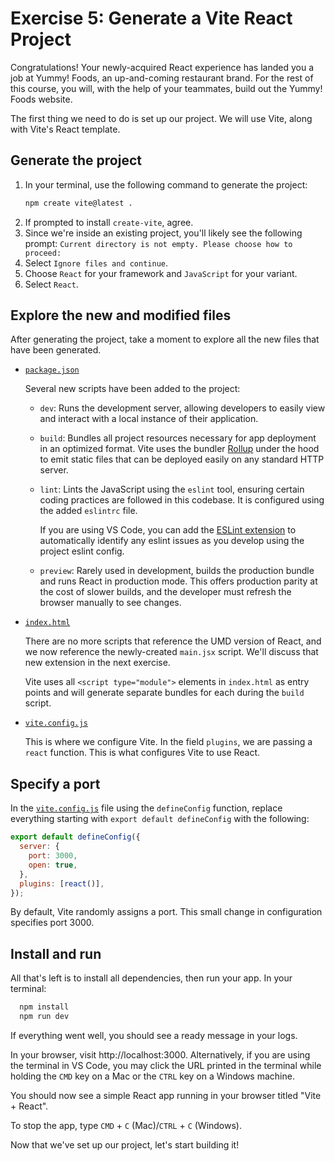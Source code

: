 # Exercise 5: Generate a Vite React Project

Congratulations! Your newly-acquired React experience has landed you a job at Yummy! Foods, an up-and-coming restaurant brand. For the rest of this course, you will, with the help of your teammates, build out the Yummy! Foods website.

The first thing we need to do is set up our project. We will use Vite, along with Vite's React template.

## Generate the project

1. In your terminal, use the following command to generate the project:
   ```bash
   npm create vite@latest .
   ```
2. If prompted to install `create-vite`, agree.
3. Since we're inside an existing project, you'll likely see the following prompt: `Current directory is not empty. Please choose how to proceed:`
4. Select `Ignore files and continue`.
5. Choose `React` for your framework and `JavaScript` for your variant.
6. Select `React`.

## Explore the new and modified files

After generating the project, take a moment to explore all the new files that have been generated.

- [`package.json`](./package.json)

  Several new scripts have been added to the project:

  - `dev`: Runs the development server, allowing developers to easily view and interact with a local instance of their application.

  - `build`: Bundles all project resources necessary for app deployment in an optimized format. Vite uses the bundler [Rollup](https://rollupjs.org/) under the hood to emit static files that can be deployed easily on any standard HTTP server.

  - `lint`: Lints the JavaScript using the `eslint` tool, ensuring certain coding practices are followed in this codebase. It is configured using the added `eslintrc` file.

      If you are using VS Code, you can add the [ESLint extension](https://marketplace.visualstudio.com/items?itemName=dbaeumer.vscode-eslint) to automatically identify any eslint issues as you develop using the project eslint config.

  - `preview`: Rarely used in development, builds the production bundle and runs React in production mode. This offers production parity at the cost of slower builds, and the developer must refresh the browser manually to see changes.

- [`index.html`](./index.html)

  There are no more scripts that reference the UMD version of React, and we now reference the newly-created `main.jsx` script. We'll discuss that new extension in the next exercise.

  Vite uses all `<script type="module">` elements in `index.html` as entry points and will generate separate bundles for each during the `build` script.

- [`vite.config.js`](./vite.config.js)

  This is where we configure Vite. In the field `plugins`, we are passing a `react` function. This is what configures Vite to use React.

## Specify a port

In the [`vite.config.js`](./vite.config.js) file using the `defineConfig` function, replace everything starting with `export default defineConfig` with the following:

```js
export default defineConfig({
  server: {
    port: 3000,
    open: true,
  },
  plugins: [react()],
});
```

By default, Vite randomly assigns a port. This small change in configuration specifies port 3000.

## Install and run

All that's left is to install all dependencies, then run your app. In your terminal:

```bash
  npm install
  npm run dev
```

If everything went well, you should see a ready message in your logs.

In your browser, visit http://localhost:3000. Alternatively, if you are using the terminal in VS Code, you may click the URL printed in the terminal while holding the `CMD` key on a Mac or the `CTRL` key on a Windows machine.

You should now see a simple React app running in your browser titled "Vite + React".

To stop the app, type `CMD` + `C` (Mac)/`CTRL` + `C` (Windows).

Now that we've set up our project, let's start building it!
